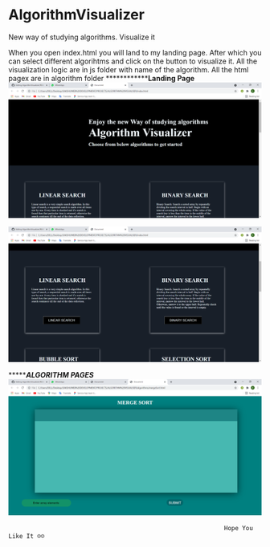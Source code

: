 # AlgorithmVisualizer
New way of studying algorithms. Visualize it

When you open index.html you will land to my landing page. After which you can select different algorihtms and click on the button to visualize it.
All the visualization logic are in js folder with name of the algorithm.
All the html pagex are in algorithm folder
************************************Landing Page************************
<img src="https://github.com/7sakshi7/AlgorithmVisualizer/blob/main/ss/Document%20-%20Google%20Chrome%208_9_2021%202_21_58%20PM.png" alt="7sakshi7" /> </p>
<img src="https://github.com/7sakshi7/AlgorithmVisualizer/blob/main/ss/Document%20-%20Google%20Chrome%208_9_2021%202_22_14%20PM.png" alt="7sakshi7" /> </p>

************************************ALGORITHM PAGES*******************************
<img src="https://github.com/7sakshi7/AlgorithmVisualizer/blob/main/ss/Document%20-%20Google%20Chrome%208_9_2021%202_22_23%20PM.png" /> </p>

                                                                Hope You Like It ☺☺

